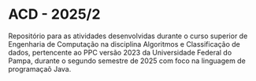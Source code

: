 # ACD - 2025/2
Repositório para as atividades desenvolvidas durante o curso superior de Engenharia de Computação na disciplina Algoritmos e Classificação de dados,
pertencente ao PPC versão 2023 da Universidade Federal do Pampa, durante o segundo semestre de 2025 com foco na linguagem de programaçaõ Java.
